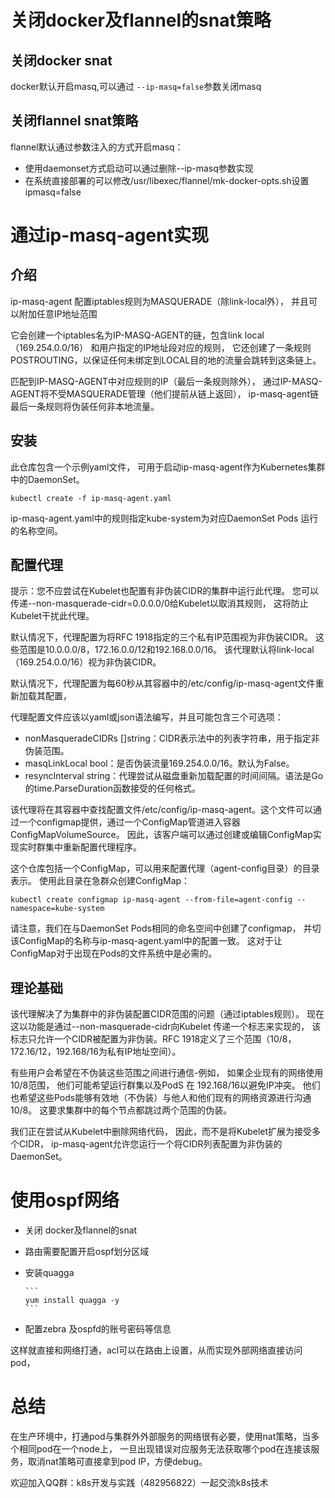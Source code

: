 
# 关闭docker及flannel的snat策略

## 关闭docker snat

docker默认开启masq,可以通过 `--ip-masq=false`参数关闭masq

## 关闭flannel snat策略

flannel默认通过参数注入的方式开启masq：

- 使用daemonset方式启动可以通过删除--ip-masq参数实现
- 在系统直接部署的可以修改/usr/libexec/flannel/mk-docker-opts.sh设置ipmasq=false


# 通过ip-masq-agent实现

## 介绍

ip-masq-agent 配置iptables规则为MASQUERADE（除link-local外），
并且可以附加任意IP地址范围

它会创建一个iptables名为IP-MASQ-AGENT的链，包含link local（169.254.0.0/16）
和用户指定的IP地址段对应的规则，
它还创建了一条规则POSTROUTING，以保证任何未绑定到LOCAL目的地的流量会跳转到这条链上。

匹配到IP-MASQ-AGENT中对应规则的IP（最后一条规则除外），
通过IP-MASQ-AGENT将不受MASQUERADE管理（他们提前从链上返回），
ip-masq-agent链最后一条规则将伪装任何非本地流量。

## 安装

此仓库包含一个示例yaml文件，
可用于启动ip-masq-agent作为Kubernetes集群中的DaemonSet。

```
kubectl create -f ip-masq-agent.yaml
```
ip-masq-agent.yaml中的规则指定kube-system为对应DaemonSet Pods 运行的名称空间。

## 配置代理

提示：您不应尝试在Kubelet也配置有非伪装CIDR的集群中运行此代理。
您可以传递--non-masquerade-cidr=0.0.0.0/0给Kubelet以取消其规则，
这将防止Kubelet干扰此代理。

默认情况下，代理配置为将RFC 1918指定的三个私有IP范围视为非伪装CIDR。
这些范围是10.0.0.0/8，172.16.0.0/12和192.168.0.0/16。
该代理默认将link-local（169.254.0.0/16）视为非伪装CIDR。

默认情况下，代理配置为每60秒从其容器中的/etc/config/ip-masq-agent文件重新加载其配置，

代理配置文件应该以yaml或json语法编写，并且可能包含三个可选项：

- nonMasqueradeCIDRs []string：CIDR表示法中的列表字符串，用于指定非伪装范围。
- masqLinkLocal bool：是否伪装流量169.254.0.0/16。默认为False。
- resyncInterval string：代理尝试从磁盘重新加载配置的时间间隔。语法是Go的time.ParseDuration函数接受的任何格式。

该代理将在其容器中查找配置文件/etc/config/ip-masq-agent。这个文件可以通过一个configmap提供，通过一个ConfigMap管道进入容器ConfigMapVolumeSource。
因此，该客户端可以通过创建或编辑ConfigMap实现实时群集中重新配置代理程序。

这个仓库包括一个ConfigMap，可以用来配置代理（agent-config目录）的目录表示。
使用此目录在急群众创建ConfigMap：

```
kubectl create configmap ip-masq-agent --from-file=agent-config --namespace=kube-system
```

请注意，我们在与DaemonSet Pods相同的命名空间中创建了configmap，
并切该ConfigMap的名称与ip-masq-agent.yaml中的配置一致。
这对于让ConfigMap对于出现在Pods的文件系统中是必需的。

## 理论基础

该代理解决了为集群中的非伪装配置CIDR范围的问题（通过iptables规则）。
现在这以功能是通过--non-masquerade-cidr向Kubelet 传递一个标志来实现的，
该标志只允许一个CIDR被配置为非伪装。RFC 1918定义了三个范围（10/8，172.16/12，192.168/16为私有IP地址空间）。

有些用户会希望在不伪装这些范围之间进行通信-例如，
如果企业现有的网络使用10/8范围，
他们可能希望运行群集以及PodS 在 192.168/16以避免IP冲突。
他们也希望这些Pods能够有效地（不伪装）与他人和他们现有的网络资源进行沟通10/8。
这要求集群中的每个节点都跳过两个范围的伪装。

我们正在尝试从Kubelet中删除网络代码，
因此，而不是将Kubelet扩展为接受多个CIDR，
ip-masq-agent允许您运行一个将CIDR列表配置为非伪装的DaemonSet。


# 使用ospf网络

- 关闭 docker及flannel的snat

- 路由需要配置开启ospf划分区域

- 安装quagga

      ```
      yum install quagga -y
      ```

- 配置zebra 及ospfd的账号密码等信息

这样就直接和网络打通，acl可以在路由上设置，从而实现外部网络直接访问pod，

# 总结

在生产环境中，打通pod与集群外外部服务的网络很有必要，使用nat策略，当多个相同pod在一个node上，
一旦出现错误对应服务无法获取哪个pod在连接该服务，取消nat策略可直接拿到pod IP，方便debug。


欢迎加入QQ群：k8s开发与实践（482956822）一起交流k8s技术
